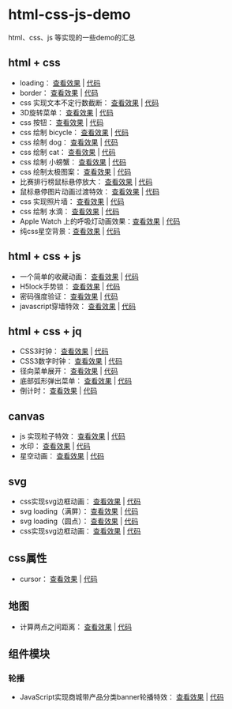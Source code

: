 # html-css-js-demo
html、css、js 等实现的一些demo的汇总

## html + css
* loading： [查看效果](https://maoxuena.github.io/html-css-js-demo/loading/index.html) | [代码](https://github.com/maoxuena/html-css-js-demo/tree/master/loading/index.html)
* border： [查看效果](https://maoxuena.github.io/html-css-js-demo/border/index.html) | [代码](https://github.com/maoxuena/html-css-js-demo/tree/master/border/index.html)
* css 实现文本不定行数截断： [查看效果](https://maoxuena.github.io/html-css-js-demo/css/css实现文本不定行数截断.html) | [代码](https://github.com/maoxuena/html-css-js-demo/tree/master/css/css实现文本不定行数截断.html)
* 3D旋转菜单： [查看效果](https://maoxuena.github.io/html-css-js-demo/menu/3D旋转菜单.html) | [代码](https://github.com/maoxuena/html-css-js-demo/tree/master/menu/3D旋转菜单.html)
* css 按钮： [查看效果](https://maoxuena.github.io/html-css-js-demo/button/cssBtn.html) | [代码](https://github.com/maoxuena/html-css-js-demo/tree/master/button/cssBtn.html)
* css 绘制 bicycle： [查看效果](https://maoxuena.github.io/html-css-js-demo/css/bicycle.html) | [代码](https://github.com/maoxuena/html-css-js-demo/tree/master/css/bicycle.html)
* css 绘制 dog： [查看效果](https://maoxuena.github.io/html-css-js-demo/css/dog.html) | [代码](https://github.com/maoxuena/html-css-js-demo/tree/master/css/dog.html)
* css 绘制 cat： [查看效果](https://maoxuena.github.io/html-css-js-demo/css/smileCat.html) | [代码](https://github.com/maoxuena/html-css-js-demo/tree/master/css/smileCat.html)
* css 绘制 小螃蟹： [查看效果](https://maoxuena.github.io/html-css-js-demo/css/littleCrab.html) | [代码](https://github.com/maoxuena/html-css-js-demo/tree/master/css/littleCrab.html)
* css 绘制太极图案： [查看效果](https://maoxuena.github.io/html-css-js-demo/css/taiji.html) | [代码](https://github.com/maoxuena/html-css-js-demo/tree/master/css/taiji.html)
* 比赛排行榜鼠标悬停放大： [查看效果](https://maoxuena.github.io/html-css-js-demo/components/列表/比赛排行榜鼠标悬停放大/leaderBoard.html) | [代码](https://github.com/maoxuena/html-css-js-demo/tree/master/components/列表/比赛排行榜鼠标悬停放大/leaderBoard.html)
* 鼠标悬停图片动画过渡特效： [查看效果](https://maoxuena.github.io/html-css-js-demo/css/hoverEffect.html) | [代码](https://github.com/maoxuena/html-css-js-demo/tree/master/css/hoverEffect.html)
* css 实现照片墙： [查看效果](https://maoxuena.github.io/html-css-js-demo/css/photoWall.html) | [代码](https://github.com/maoxuena/html-css-js-demo/tree/master/css/photoWall.html)
* css 绘制 水滴： [查看效果](https://maoxuena.github.io/html-css-js-demo/css/droplet.html) | [代码](https://github.com/maoxuena/html-css-js-demo/tree/master/css/droplet.html)
* Apple Watch 上的呼吸灯动画效果：[查看效果](https://maoxuena.github.io/html-css-js-demo/css/AppleWatch上的呼吸灯动画效果.html) | [代码](https://github.com/maoxuena/html-css-js-demo/tree/master/css/AppleWatch上的呼吸灯动画效果.html)
* 纯css星空背景：[查看效果](https://maoxuena.github.io/html-css-js-demo/css/star.html) | [代码](https://github.com/maoxuena/html-css-js-demo/tree/master/css/star.html)


## html + css + js
* 一个简单的收藏动画： [查看效果](https://maoxuena.github.io/html-css-js-demo/collect/index.html) | [代码](https://github.com/maoxuena/html-css-js-demo/tree/master/collect/index.html)
* H5lock手势锁： [查看效果](https://maoxuena.github.io/html-css-js-demo/H5lock手势锁/index.html) | [代码](https://github.com/maoxuena/html-css-js-demo/tree/master/H5lock手势锁/index.html)
* 密码强度验证： [查看效果](https://maoxuena.github.io/html-css-js-demo/passwordCheck/index.html) | [代码](https://github.com/maoxuena/html-css-js-demo/tree/master/passwordCheck/index.html)
* javascript穿墙特效： [查看效果](https://maoxuena.github.io/html-css-js-demo/hover/javascript穿墙特效.html) | [代码](https://github.com/maoxuena/html-css-js-demo/tree/master/hover/javascript穿墙特效.html)

## html + css + jq
* CSS3时钟： [查看效果](https://maoxuena.github.io/html-css-js-demo/clock/CSS3时钟.html) | [代码](https://github.com/maoxuena/html-css-js-demo/tree/master/clock/CSS3时钟.html)
* CSS3数字时钟： [查看效果](https://maoxuena.github.io/html-css-js-demo/clock/CSS3数字时钟.html) | [代码](https://github.com/maoxuena/html-css-js-demo/tree/master/clock/CSS3数字时钟.html)
* 径向菜单展开： [查看效果](https://maoxuena.github.io/html-css-js-demo/menu/径向菜单展开.html) | [代码](https://github.com/maoxuena/html-css-js-demo/tree/master/menu/径向菜单展开.html)
* 底部弧形弹出菜单： [查看效果](https://maoxuena.github.io/html-css-js-demo/menu/底部弧形弹出菜单.html) | [代码](https://github.com/maoxuena/html-css-js-demo/tree/master/menu/底部弧形弹出菜单.html)
* 倒计时： [查看效果](https://maoxuena.github.io/html-css-js-demo/countdown/index.html) | [代码](https://github.com/maoxuena/html-css-js-demo/tree/master/countdown/index.html)

## canvas
* js 实现粒子特效： [查看效果](https://maoxuena.github.io/html-css-js-demo/canvas/js实现粒子特效.html) | [代码](https://github.com/maoxuena/html-css-js-demo/tree/master/canvas/js实现粒子特效.html)
* 水印： [查看效果](https://maoxuena.github.io/html-css-js-demo/canvas/水印.html) | [代码](https://github.com/maoxuena/html-css-js-demo/tree/master/canvas)
* 星空动画： [查看效果](https://maoxuena.github.io/html-css-js-demo/canvas/星空动画.html) | [代码](https://github.com/maoxuena/html-css-js-demo/tree/master/canvas/星空动画.html)

## svg
* css实现svg边框动画： [查看效果](https://maoxuena.github.io/html-css-js-demo/svg/css实现svg边框动画.html) | [代码](https://github.com/maoxuena/html-css-js-demo/tree/master/svg/css实现svg边框动画.html)
* svg loading（满屏）： [查看效果](https://maoxuena.github.io/html-css-js-demo/loading/svg.html) | [代码](https://github.com/maoxuena/html-css-js-demo/tree/master/loading/svg.html)
* svg loading（圆点）： [查看效果](https://maoxuena.github.io/html-css-js-demo/loading/svg1.html) | [代码](https://github.com/maoxuena/html-css-js-demo/tree/master/loading/svg1.html)
* css实现svg边框动画： [查看效果](https://maoxuena.github.io/html-css-js-demo/svg/夜晚星空灯塔.html) | [代码](https://github.com/maoxuena/html-css-js-demo/tree/master/svg/夜晚星空灯塔.html)

## css属性
* cursor： [查看效果](https://maoxuena.github.io/html-css-js-demo/css/cursor/index.html) | [代码](https://github.com/maoxuena/html-css-js-demo/tree/master/css/cursor/index.html)

## 地图
* 计算两点之间距离： [查看效果](https://maoxuena.github.io/html-css-js-demo/map/amap/计算两点之间距离.html) | [代码](https://github.com/maoxuena/html-css-js-demo/tree/master/map/amap/计算两点之间距离.html)

## 组件模块
### 轮播
* JavaScript实现商城带产品分类banner轮播特效： [查看效果](https://maoxuena.github.io/html-css-js-demo/components/轮播/JavaScript实现商城带产品分类banner轮播特效.html) | [代码](https://github.com/maoxuena/html-css-js-demo/tree/master/components/轮播/JavaScript实现商城带产品分类banner轮播特效.html)
